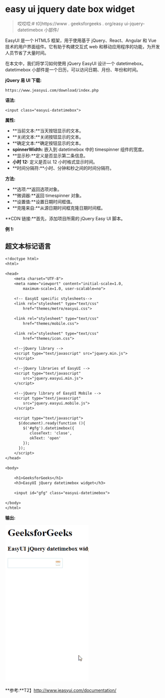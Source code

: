 # easy ui jquery date box widget

> 哎哎哎:# t0]https://www . geeksforgeeks . org/easy ui-jquery-datetimebox 小部件/

EasyUI 是一个 HTML5 框架，用于使用基于 jQuery、React、Angular 和 Vue 技术的用户界面组件。它有助于构建交互式 web 和移动应用程序的功能，为开发人员节省了大量时间。

在本文中，我们将学习如何使用 jQuery EasyUI 设计一个 datetimebox。datetimebox 小部件是一个日历，可以访问日期、月份、年份和时间。

**jQuery 易 UI 下载:**

```
https://www.jeasyui.com/download/index.php
```

**语法:**

```
<input class="easyui-datetimebox">
```

**属性:**

*   **当前文本:**当天按钮显示的文本。
*   **关闭文本:**关闭按钮显示的文本。
*   **确定文本:**确定按钮显示的文本。
*   **spinnerWidth:** 嵌入到 datetimebox 中的 timespinner 组件的宽度。
*   **显示秒:**定义是否显示第二条信息。
*   **小时 12:** 定义是否以 12 小时格式显示时间。
*   **时间分隔符:**小时、分钟和秒之间的时间分隔符。

**方法:**

*   **选项:**返回选项对象。
*   **微调器:**返回 timespinner 对象。
*   **设置值:**设置日期时间框值。
*   **克隆来自:**从源日期时间框克隆日期时间框。

**CDN 链接:**首先，添加项目所需的 jQuery Easy UI 脚本。

**例 1:**

## 超文本标记语言

```
<!doctype html> 
<html> 

<head> 
    <meta charset="UTF-8"> 
    <meta name="viewport" content="initial-scale=1.0, 
        maximum-scale=1.0, user-scalable=no"> 

    <!-- EasyUI specific stylesheets-->
    <link rel="stylesheet" type="text/css"
        href="themes/metro/easyui.css"> 

    <link rel="stylesheet" type="text/css"
        href="themes/mobile.css"> 

    <link rel="stylesheet" type="text/css"
        href="themes/icon.css"> 

    <!--jQuery library -->
    <script type="text/javascript" src="jquery.min.js"> 
    </script> 

    <!--jQuery libraries of EasyUI -->
    <script type="text/javascript"
        src="jquery.easyui.min.js"> 
    </script> 

    <!--jQuery library of EasyUI Mobile -->
    <script type="text/javascript"
        src="jquery.easyui.mobile.js"> 
    </script> 

    <script type="text/javascript"> 
      $(document).ready(function (){ 
        $('#gfg').datetimebox({ 
           closeText: 'close',
           okText: 'open'
        }); 
      }); 
    </script> 
</head> 

<body>

    <h1>GeeksforGeeks</h1>
    <h3>EasyUI jQuery datetimebox widget</h3>

    <input id="gfg" class="easyui-datetimebox">

</body>
</html>
```

**输出:**

![](img/3fb397521727fcdc27c7e42f522fc97f.png)

**参考:**T2】http://www.jeasyui.com/documentation/